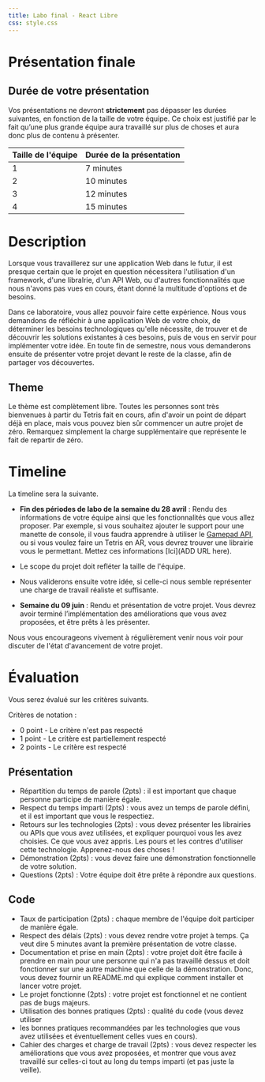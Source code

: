 ```yaml
---
title: Labo final - React Libre
css: style.css
---
```



# Présentation finale

## Durée de votre présentation

Vos présentations ne devront **strictement** pas dépasser les durées suivantes,
en fonction de la taille de votre équipe. Ce choix est justifié par le fait
qu’une plus grande équipe aura travaillé sur plus de choses et aura donc plus de
contenu à présenter.

| Taille de l'équipe | Durée de la présentation |
| ------------------ | ------------------------ |
| 1                  | 7 minutes                |
| 2                  | 10 minutes               |
| 3                  | 12 minutes               |
| 4                  | 15 minutes               |

<!-- 
## Ordre de passage

L'ordre de passage a été généré aléatoirement. Il est donné ici, avec les
horaires que nous souhaitons respecter.

| Équipe                   | Heure de passage |
| ------------------------ | ---------------- |
| Ricard, Alexandre, Calum | 13h00            |
| Chapuis, Junod           | 13h38            |
| Saul, Domingos, Pollien  | 13h56            |
| Graf, Sottile, Lopez     | 14h14            |
| Van Hove                 | 14h27            |
| Diaz, Vuilleumier        | 14h43            |
| Piemontesi, Trüeb        | 15h01            |
| Bleuer, Richard, Surdez  | 15h19            |

| Équipe                             | Heure de passage |
| ---------------------------------- | ---------------- |
| Machraoui, Komarov,                | 10h30            |
| Koestli, Pinto, Roland,            | 10h38            |
| Graf, Hussain, Ferrara, Ramos      | 10h58            |
| Hutzli, Ouadahi,                   | 11h18            |
|                                    |                  |
| Shyshmarov, Mangold, Olivera,      | 15h00            |
| Tranchida, Junod, Häffner, Ray     | 15h18            |
| Zmoos, Rayburn, Mouti, Ouweis      | 15h43            |
| Holzer, Klasen, Stadlin,           | 16h06            |
| Dunant, Mikami, Demont, Nascimento | 16h19            |



Ce dernier est susceptible de changer, mais cela ne devrait pas vous affecter
puisque vous serez présent dès la première présentation, et votre présentation
sera déjà terminée, n'est-ce pas ?

-->

# Description

Lorsque vous travaillerez sur une application Web dans le futur, il est presque
certain que le projet en question nécessitera l'utilisation d'un framework,
d'une libraIrie, d'un API Web, ou d'autres fonctionnalités que nous n'avons pas
vues en cours, étant donné la multitude d'options et de besoins.

Dans ce laboratoire, vous allez pouvoir faire cette expérience. Nous vous
demandons de réfléchir à une application Web de votre choix, de déterminer les
besoins technologiques qu'elle nécessite, de trouver et de découvrir les
solutions existantes à ces besoins, puis de vous en servir pour implémenter
votre idée. En toute fin de semestre, nous vous demanderons ensuite de présenter
votre projet devant le reste de la classe, afin de partager vos découvertes.

## Theme

Le thème est complètement libre. Toutes les
personnes sont très bienvenues à partir du Tetris fait en cours, afin d'avoir un
point de départ déjà en place, mais vous pouvez bien sûr commencer un autre
projet de zéro. Remarquez simplement la charge supplémentaire que représente le
fait de repartir de zéro.

# Timeline

La timeline sera la suivante.

- **Fin des périodes de labo de la semaine du 28 avril** : Rendu des
  informations de votre équipe ainsi que les fonctionnalités que vous allez
  proposer. Par exemple, si vous souhaitez ajouter le support pour une manette
  de console, il vous faudra apprendre à utiliser le
  [Gamepad API](https://developer.mozilla.org/en-US/docs/Games/Techniques/Controls_Gamepad_API),
  ou si vous voulez faire un Tetris en AR, vous devrez trouver une librairie
  vous le permettant. Mettez ces informations
  [Ici](ADD URL here).

- Le scope du projet doit refléter la taille de l'équipe.

- Nous validerons ensuite votre idée, si celle-ci nous semble représenter une
    charge de travail réaliste et suffisante.

- **Semaine du 09 juin** : Rendu et présentation de votre projet. Vous devrez
  avoir terminé l’implémentation des améliorations que vous avez proposées, et
  être prêts à les présenter.

Nous vous encourageons vivement à régulièrement venir nous voir pour discuter 
de l'état d'avancement de votre projet.

# Évaluation

Vous serez évalué sur les critères suivants.

Critères de notation :

- 0 point - Le critère n'est pas respecté
- 1 point - Le critère est partiellement respecté
- 2 points - Le critère est respecté

## Présentation

- Répartition du temps de parole (2pts) : il est important que chaque personne
  participe de manière égale.
- Respect du temps imparti (2pts) : vous avez un temps de parole défini, et il
  est important que vous le respectiez.
- Retours sur les technologies (2pts) : vous devez présenter les librairies ou
  APIs que vous avez utilisées, et expliquer pourquoi vous les avez choisies. Ce
  que vous avez appris. Les pours et les contres d'utiliser cette technologie.
  Apprenez-nous des choses !
- Démonstration (2pts) : vous devez faire une démonstration fonctionnelle de
  votre solution.
- Questions (2pts) : Votre équipe doit être prête à répondre aux questions.

## Code

- Taux de participation (2pts) : chaque membre de l'équipe doit participer de
  manière égale.
- Respect des délais (2pts) : vous devez rendre votre projet à temps. Ça veut
  dire 5 minutes avant la première présentation de votre classe.
- Documentation et prise en main (2pts) : votre projet doit être facile à
  prendre en main pour une personne qui n'a pas travaillé dessus et doit
  fonctionner sur une autre machine que celle de la démonstration. Donc, vous
  devez fournir un README.md qui explique comment installer et lancer votre
  projet.
- Le projet fonctionne (2pts) : votre projet est fonctionnel et ne contient pas
  de bugs majeurs.
- Utilisation des bonnes pratiques (2pts) : qualité du code (vous devez utiliser
- les bonnes pratiques recommandées par les technologies que vous
  avez utilisées et éventuellement celles vues en cours).
- Cahier des charges et charge de travail (2pts) : vous devez respecter les
  améliorations que vous avez proposées, et montrer que vous avez travaillé sur
  celles-ci tout au long du temps imparti (et pas juste la veille).
